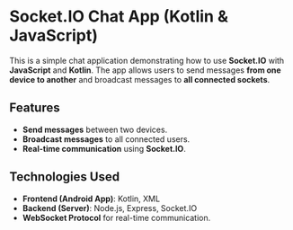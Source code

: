 # Socket.IO Chat App (Kotlin & JavaScript)

This is a simple chat application demonstrating how to use **Socket.IO** with **JavaScript** and **Kotlin**. The app allows users to send messages **from one device to another** and broadcast messages to **all connected sockets**.

## Features
- **Send messages** between two devices.
- **Broadcast messages** to all connected users.
- **Real-time communication** using **Socket.IO**.

## Technologies Used
- **Frontend (Android App)**: Kotlin, XML
- **Backend (Server)**: Node.js, Express, Socket.IO
- **WebSocket Protocol** for real-time communication.